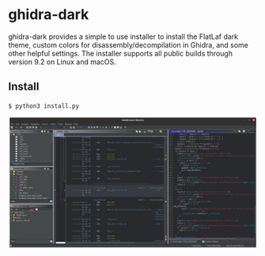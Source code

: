 # ghidra-dark

ghidra-dark provides a simple to use installer to install the FlatLaf dark theme, custom colors for disassembly/decompilation in Ghidra, and some other helpful settings. The installer supports all public builds through version 9.2 on Linux and macOS.

## Install

```
$ python3 install.py
```

![](ghidra-dark.png)
